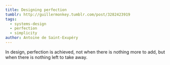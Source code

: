 ```yaml
---
title: Designing perfection
tumblr: http://guillermonkey.tumblr.com/post/3282423919
tags:
  - systems-design
  - perfection
  - simplicity
author: Antoine de Saint-Exupéry
---
```


In design, perfection is achieved, not when there is nothing more to add, but when there is nothing left to take away.
